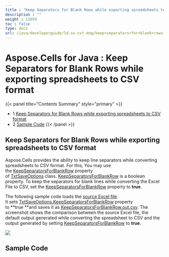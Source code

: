 ```yaml
---
title : "Keep Separators for Blank Rows while exporting spreadsheets to CSV format" 
description : "" 
weight : 12059 
toc : false
type: docs
url: /java/developerguide/ld-sv-cvt-mng/keep+separators+for+blank+rows+while+exporting+spreadsheets+to+csv+format/
---
```


# Aspose.Cells for Java : Keep Separators for Blank Rows while exporting spreadsheets to CSV format


{{< panel title="Contents Summary" style="primary" >}}
*   1 [Keep Separators for Blank Rows while exporting spreadsheets to CSV format](#keep-separators-for-blank-rows-while-exporting-spreadsheets-to-csv-format)
*   2 [Sample Code](#sample-code)
{{< /panel >}}
## Keep Separators for Blank Rows while exporting spreadsheets to CSV format

Aspose.Cells provides the ability to keep line separators while converting spreadsheets to CSV format. For this, You may use the [KeepSeparatorsForBlankRow](https://apireference.aspose.com/java/cells/com.aspose.cells/txtsaveoptions#KeepSeparatorsForBlankRow) property of [TxtSaveOptions](https://apireference.aspose.com/java/cells/com.aspose.cells/TxtSaveOptions) class. [KeepSeparatorsForBlankRow](https://apireference.aspose.com/java/cells/com.aspose.cells/txtsaveoptions#KeepSeparatorsForBlankRow) is a boolean property. To keep the separators for blank lines while converting the Excel File to CSV, set the [KeepSeparatorsForBlankRow](https://apireference.aspose.com/java/cells/com.aspose.cells/txtsaveoptions#KeepSeparatorsForBlankRow) property to **true**.

The following sample code loads the [source Excel file](https://docs2.aspose.com/cells/java/attachments/84214140/84378944.xlsx). It sets [TxtSaveOptions.KeepSeparatorsForBlankRow](https://apireference.aspose.com/java/cells/com.aspose.cells/txtsaveoptions#KeepSeparatorsForBlankRow) property to **true **and saves it as [KeepSeparatorsForBlankRow.out.csv](https://docs2.aspose.com/cells/java/attachments/84214140/84378945.csv). The screenshot shows the comparison between the source Excel file, the default output generated while converting the spreadsheet to CSV and the output generated by setting [KeepSeparatorsForBlankRow](https://apireference.aspose.com/java/cells/com.aspose.cells/txtsaveoptions#KeepSeparatorsForBlankRow) to **true**.

![](https://docs2.aspose.com/cells/java/attachments/84214140/84378943.jpg)

## Sample Code

